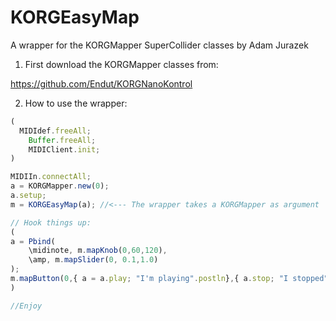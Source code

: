 # KORGEasyMap
A wrapper for the KORGMapper SuperCollider classes by Adam Jurazek

1) First download the KORGMapper classes from:

https://github.com/Endut/KORGNanoKontrol

2) How to use the wrapper:

``` js
(
  MIDIdef.freeAll;
	Buffer.freeAll;
	MIDIClient.init;
)

MIDIIn.connectAll;
a = KORGMapper.new(0);
a.setup;
m = KORGEasyMap(a); //<--- The wrapper takes a KORGMapper as argument

// Hook things up:
(
a = Pbind(
	\midinote, m.mapKnob(0,60,120), 
	\amp, m.mapSlider(0, 0.1,1.0)
);
m.mapButton(0,{ a = a.play; "I'm playing".postln},{ a.stop; "I stopped".postln});
)

//Enjoy

```





